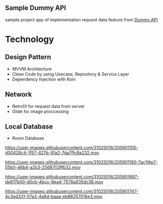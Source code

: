 ## Sample Dummy API
sample project app of implementation request data feature from [Dummy API](https://dummyapi.io)

# Technology

## Design Pattern
 - MVVM Architecture
 - Clean Code by using Usecase, Repository & Service Layer
 - Dependency Injection with Koin
 
## Network
 - Retrofit for request data from server
 - Glide for image proccessing

## Local Database
 - Room Database
 
https://user-images.githubusercontent.com/31025016/205901105-d00428c4-1f57-427b-91a2-7da7ffc8a232.mov


https://user-images.githubusercontent.com/31025016/205901190-7ac1f4e7-55b0-46b4-a2b3-2568703ffb32.mov


https://user-images.githubusercontent.com/31025016/205901687-de817b00-d0cb-4bcc-8ea4-7576a835dc38.mov


https://user-images.githubusercontent.com/31025016/205901747-4c3ed331-07a3-4a9d-baaa-eb88257016e3.mov

